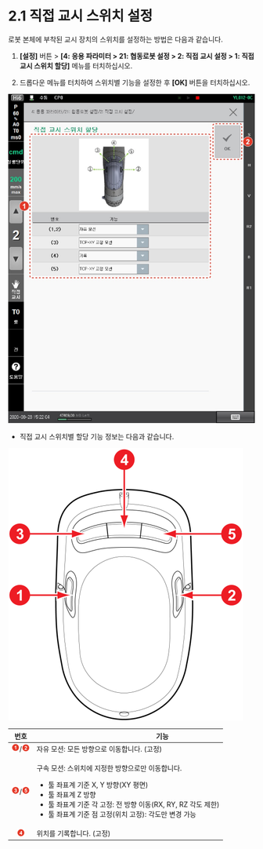 ﻿# 2.1 직접 교시 스위치 설정

로봇 본체에 부착된 교시 장치의 스위치를 설정하는 방법은 다음과 같습니다.

1.  **\[설정]** 버튼 > **\[4: 응용 파라미터 > 21: 협동로봇 설정 > 2: 직접 교시 설정 > 1: 직접 교시 스위치 할당]** 메뉴를 터치하십시오.


2. 드롭다운 메뉴를 터치하여 스위치별 기능을 설정한 후 **\[OK]** 버튼을 터치하십시오.

![](../_assets/image57.jpeg)

* 직접 교시 스위치별 할당 기능 정보는 다음과 같습니다.

![그림 17 직접 교시 스위치](../_assets/image58.png)

|                            **번호**                            | 　　　　　　　　　　**기능**                                                                                                                                                                         |
| :----------------------------------------------------------: | ---------------------------------------------------------------------------------------------------------------------------------------------------------------------------------------- |
| ![](../_assets/1.png)/![](../_assets/2.png)  | 자유 모션: 모든 방향으로 이동합니다. (고정)                                                                                                                                                               |
| ![](../_assets/3.png)/![](../_assets/5.png)  | <p>구속 모션: 스위치에 지정한 방향으로만 이동합니다.</p><ul><li>툴 좌표계 기준 X, Y 방향(XY 평면)</li><li>툴 좌표계 Z 방향</li><li>툴 좌표계 기준 각 고정: 전 방향 이동(RX, RY, RZ 각도 제한)</li><li>툴 좌표계 기준 점 고정(위치 고정): 각도만 변경 가능</li></ul> |
|                 ![](../_assets/4.png)                | 위치를 기록합니다. (고정)                                                                                                                                                                          |
